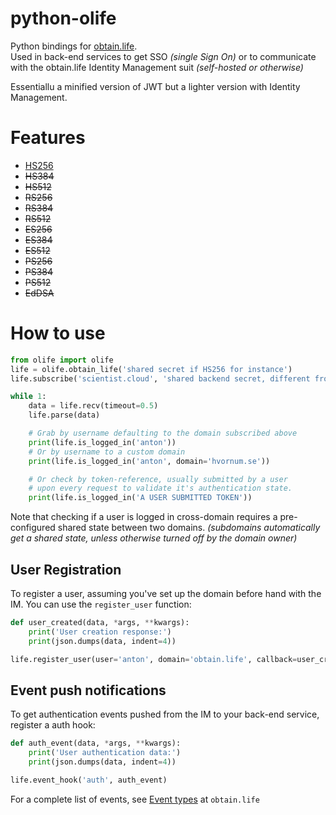 # python-olife
Python bindings for [obtain.life](https://github.com/Torxed/obtain.life).<br>
Used in back-end services to get SSO *(single Sign On)* or to communicate with the obtain.life Identity Management suit *(self-hosted or otherwise)*

Essentiallu a minified version of JWT but a lighter version with Identity Management.

# Features

 * [HS256](https://github.com/Torxed/python-olife/wiki/HS256)
 * <strike>HS384</strike>
 * <strike>HS512</strike>
 * <strike>RS256</strike>
 * <strike>RS384</strike>
 * <strike>RS512</strike>
 * <strike>ES256</strike>
 * <strike>ES384</strike>
 * <strike>ES512</strike>
 * <strike>PS256</strike>
 * <strike>PS384</strike>
 * <strike>PS512</strike>
 * <strike>EdDSA</strike>

# How to use

```python
from olife import olife
life = olife.obtain_life('shared secret if HS256 for instance')
life.subscribe('scientist.cloud', 'shared backend secret, different from shared secret above')

while 1:
	data = life.recv(timeout=0.5)
	life.parse(data)

	# Grab by username defaulting to the domain subscribed above
	print(life.is_logged_in('anton'))
	# Or by username to a custom domain
	print(life.is_logged_in('anton', domain='hvornum.se'))

	# Or check by token-reference, usually submitted by a user
	# upon every request to validate it's authentication state.
	print(life.is_logged_in('A USER SUBMITTED TOKEN'))
```

Note that checking if a user is logged in cross-domain requires a pre-configured shared state between two domains. *(subdomains automatically get a shared state, unless otherwise turned off by the domain owner)*

## User Registration

To register a user, assuming you've set up the domain before hand with the IM. You can use the `register_user` function:

```python
def user_created(data, *args, **kwargs):
	print('User creation response:')
	print(json.dumps(data, indent=4))

life.register_user(user='anton', domain='obtain.life', callback=user_created)
```

## Event push notifications

To get authentication events pushed from the IM to your back-end service, register a auth hook:

```python
def auth_event(data, *args, **kwargs):
	print('User authentication data:')
	print(json.dumps(data, indent=4))

life.event_hook('auth', auth_event)
```

For a complete list of events, see [Event types](https://github.com/Torxed/obtain.life/wiki/Event-types) at `obtain.life`